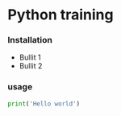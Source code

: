 # Python training

### Installation

- Bullit 1
- Bullit 2

### usage

``` python
print('Hello world')
``` 

